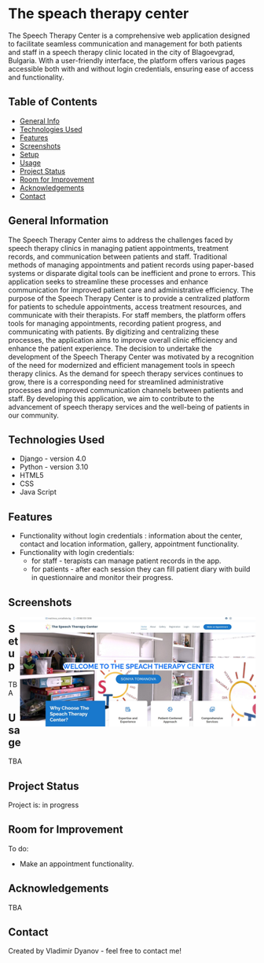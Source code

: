# The speach therapy center
The Speech Therapy Center is a comprehensive web application designed to facilitate seamless communication and management for both patients and staff in a speech therapy clinic located in the city of Blagoevgrad, Bulgaria. With a user-friendly interface, the platform offers various pages accessible both with and without login credentials, ensuring ease of access and functionality. 

## Table of Contents
* [General Info](#general-information)
* [Technologies Used](#technologies-used)
* [Features](#features)
* [Screenshots](#screenshots)
* [Setup](#setup)
* [Usage](#usage)
* [Project Status](#project-status)
* [Room for Improvement](#room-for-improvement)
* [Acknowledgements](#acknowledgements)
* [Contact](#contact)



## General Information
The Speech Therapy Center aims to address the challenges faced by speech therapy clinics in managing patient appointments, treatment records, and communication between patients and staff. Traditional methods of managing appointments and patient records using paper-based systems or disparate digital tools can be inefficient and prone to errors. This application seeks to streamline these processes and enhance communication for improved patient care and administrative efficiency. 
The purpose of the Speech Therapy Center is to provide a centralized platform for patients to schedule appointments, access treatment resources, and communicate with their therapists. For staff members, the platform offers tools for managing appointments, recording patient progress, and communicating with patients. By digitizing and centralizing these processes, the application aims to improve overall clinic efficiency and enhance the patient experience. 
The decision to undertake the development of the Speech Therapy Center was motivated by a recognition of the need for modernized and efficient management tools in speech therapy clinics. As the demand for speech therapy services continues to grow, there is a corresponding need for streamlined administrative processes and improved communication channels between patients and staff. By developing this application, we aim to contribute to the advancement of speech therapy services and the well-being of patients in our community.


## Technologies Used
- Django - version 4.0
- Python - version 3.10
- HTML5 
- CSS
- Java Script


## Features
- Functionality without login credentials : information about the center, contact and location information, gallery, appointment functionality.
- Functionality with login credentials:
    - for staff - terapists can manage patient records in the app.
    - for patients - after each session they can fill patient diary with build in questionnaire and monitor their progress.

## Screenshots
<img align="right" width=480px  alt="home page view" src="https://github.com/vladodyanov/the_speach_therapy_center/blob/main/the_speach_therapy_center/staticfiles/img/Screenshot1.jpg" />


## Setup
TBA

## Usage
TBA

## Project Status
Project is: in progress

## Room for Improvement
To do:
- Make an appointment functionality.

## Acknowledgements
TBA

## Contact
Created by Vladimir Dyanov - feel free to contact me!


<!-- Optional -->
<!-- ## License -->
<!-- This project is open source and available under the [... License](). -->

<!-- You don't have to include all sections - just the one's relevant to your project -->
